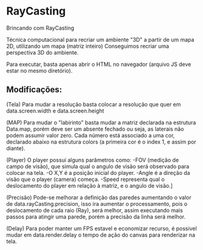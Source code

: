 # RayCasting
Brincando com RayCasting

Técnica computacional para recriar um ambiente "3D" a partir de um mapa 2D, utilizando um mapa (matriz inteiro)
Conseguimos recriar uma perspectiva 3D do ambiente.

Para executar, basta apenas abrir o HTML no navegador (arquivo JS deve estar no mesmo diretório).

## Modificações:

(Tela) Para mudar a resolução basta colocar a resolução que quer em data.screen.width e data.screen.height

(MAP) Para mudar o "labirinto" basta mudar a matriz declarada na estrutura Data.map, porém deve ser um absente fechado
ou seja, as laterais não podem assumir valor zero. Cada número está associado a uma cor, declarado abaixo na estrutura
colors (a primeira cor é o index 1, e assim por diante).

(Player) O player possui alguns parâmetros como:
-FOV (medição de campo de visão), que simula qual o angulo de visão será observado para colocar na tela.
-O X,Y é a posição inicial do player.
-Angle é a direção da visão que o player (camera) começa.
-Speed representa qual o deslocamento do player em relação à matriz, e o angulo de visão.]

(Precisão) Pode-se melhorar a definição das paredes aumentando o valor de data.rayCasting.precision, isso ira
aumentar o processamento, pois o deslocamento de cada raio (Ray), será melhor, assim executando mais passos para
atingir uma parede, porém a precisão da linha será melhor.

(Delay) Para poder manter um FPS estavel e economizar recurso, é possivel mudar em data.render.delay o tempo de ação do
canvas para renderizar na tela.
